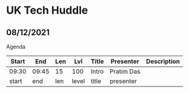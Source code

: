 # UK Tech Huddle

## 08/12/2021 

Agenda

| Start	| End	| Len	| Lvl	| Title	| Presenter	| Description |
|---|---|---|---|---|---|---|
| 09:30 | 09:45 | 15 | 100 | Intro | Pratim Das |  |   
| start | end | len | level | title | presenter |  |  
